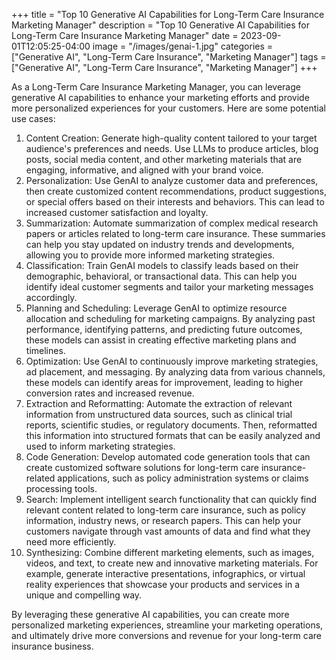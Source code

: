 +++
title = "Top 10 Generative AI Capabilities for Long-Term Care Insurance Marketing Manager"
description = "Top 10 Generative AI Capabilities for Long-Term Care Insurance Marketing Manager"
date = 2023-09-01T12:05:25-04:00
image = "/images/genai-1.jpg"
categories = ["Generative AI", "Long-Term Care Insurance", "Marketing Manager"]
tags = ["Generative AI", "Long-Term Care Insurance", "Marketing Manager"]
+++

As a Long-Term Care Insurance Marketing Manager, you can leverage generative AI capabilities to enhance your marketing efforts and provide more personalized experiences for your customers. Here are some potential use cases:

1. Content Creation: Generate high-quality content tailored to your target audience's preferences and needs. Use LLMs to produce articles, blog posts, social media content, and other marketing materials that are engaging, informative, and aligned with your brand voice.
2. Personalization: Use GenAI to analyze customer data and preferences, then create customized content recommendations, product suggestions, or special offers based on their interests and behaviors. This can lead to increased customer satisfaction and loyalty.
3. Summarization: Automate summarization of complex medical research papers or articles related to long-term care insurance. These summaries can help you stay updated on industry trends and developments, allowing you to provide more informed marketing strategies.
4. Classification: Train GenAI models to classify leads based on their demographic, behavioral, or transactional data. This can help you identify ideal customer segments and tailor your marketing messages accordingly.
5. Planning and Scheduling: Leverage GenAI to optimize resource allocation and scheduling for marketing campaigns. By analyzing past performance, identifying patterns, and predicting future outcomes, these models can assist in creating effective marketing plans and timelines.
6. Optimization: Use GenAI to continuously improve marketing strategies, ad placement, and messaging. By analyzing data from various channels, these models can identify areas for improvement, leading to higher conversion rates and increased revenue.
7. Extraction and Reformatting: Automate the extraction of relevant information from unstructured data sources, such as clinical trial reports, scientific studies, or regulatory documents. Then, reformatted this information into structured formats that can be easily analyzed and used to inform marketing strategies.
8. Code Generation: Develop automated code generation tools that can create customized software solutions for long-term care insurance-related applications, such as policy administration systems or claims processing tools.
9. Search: Implement intelligent search functionality that can quickly find relevant content related to long-term care insurance, such as policy information, industry news, or research papers. This can help your customers navigate through vast amounts of data and find what they need more efficiently.
10. Synthesizing: Combine different marketing elements, such as images, videos, and text, to create new and innovative marketing materials. For example, generate interactive presentations, infographics, or virtual reality experiences that showcase your products and services in a unique and compelling way.

By leveraging these generative AI capabilities, you can create more personalized marketing experiences, streamline your marketing operations, and ultimately drive more conversions and revenue for your long-term care insurance business.